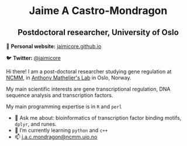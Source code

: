 <h1 align="center"> Jaime A Castro-Mondragon </h1>

<h2 align="center"> Postdoctoral researcher, University of Oslo</h2>

  
📝 **Personal website:** [jaimicore.github.io](https://jaimicore.github.io/)

🐦 **Twitter:** [@jaimicore](https://twitter.com/jaimicore)
 


Hi there! I am a post-doctoral researcher studying gene regulation at [NCMM](https://www.med.uio.no/ncmm/english/), in [Anthony Mathelier's Lab](https://mathelierlab.com/) in Oslo, Norway.

My main scientific interests are gene transcriptional regulation, DNA sequence analysis and transcription factors.

My main programming expertise is in `R` and `perl`

- 💬 Ask me about: bioinformatics of transcription factor binding motifs, `dplyr`, and runes.
- 🌱 I’m currently learning `python` and `c++`
- 📫 j.a.c.mondragon@ncmm.uio.no 

<!--
**jaimicore/jaimicore** is a ✨ _special_ ✨ repository because its `README.md` (this file) appears on your GitHub profile.

<img align="right" src="https://github.com/allisonhorst/allisonhorst/blob/main/horst_rtist.png" width="300">


Here are some ideas to get you started:

- 🔭 I’m currently working on ...
- 🌱 I’m currently learning ...
- 👯 I’m looking to collaborate on ...
- 🤔 I’m looking for help with ...
 ...
- 📫 How to reach me: ...
- 😄 Pronouns: ...
- ⚡ Fun fact: ...
-->
